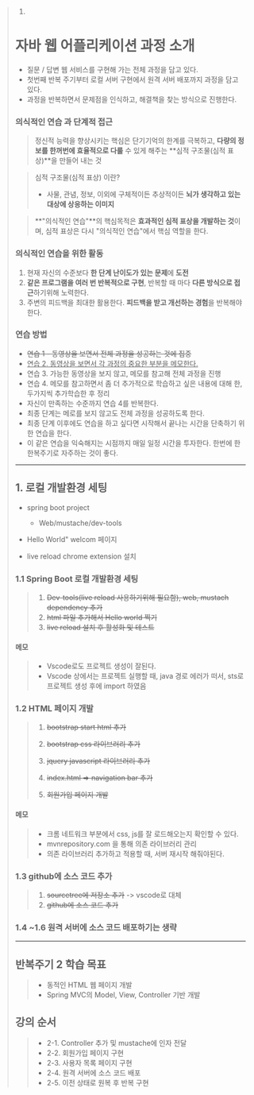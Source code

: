 > 1. 
>
>   # 자바 웹 어플리케이션 과정 소개
>
>   - 질문 / 답변 웹 서비스를 구현해 가는 전체 과정을 담고 있다.
>   - 첫번째 반복 주기부터 로컬 서버 구현에서 원격 서버 배포까지 과정을 담고 있다.
>   - 과정을 반복하면서 문제점을 인식하고, 해결책을 찾는 방식으로 진행한다.
>
>   
>
>   ### **의식적인 연습** 과 **단계적 접근**
>
>   > 정신적 능력을 향상시키는 핵심은 단기기억의 한계를 극복하고, **다량의 정보를 한꺼번에 효율적으로 다룰** 수 있게 해주는 **심적 구조물(심적 표상)**을 만들어 내는 것
>
>   > 심적 구조물(심적 표상) 이란?
>   >
>   > - 사물, 관념, 정보, 이외에 구체적이든 추상적이든 **뇌가 생각하고 있는 대상에 상응하는 이미지**
>
>   > **"의식적인 연습"**의 핵심목적은 **효과적인 심적 표상을 개발하는 것**이며, 심적 표상은 다시 "의식적인 연습"에서 핵심 역할을 한다.
>
>   
>
>   ### 의식적인 연습을 위한 활동
>
>   1. 현재 자신의 수준보다 **한 단계 난이도가 있는 문제**에 **도전**
>   2. **같은 프로그램을 여러 번 반복적으로 구현**, 반복할 때 마다 **다른 방식으로 접근**하기위해 노력한다.
>   3. 주변의 피드백을 최대한 활용한다. **피드백을 받고 개선하는 경험**을 반복해야 한다.
>
>   
>
>   ### 연습 방법
>
>   - ~~연습 1 - 동영상을 보면서 전체 과정을 성공하는 것에 집중~~
>   - <u>연습 2.  동영상을 보면서 각 과정의 중요한 부분을 메모한다.</u>
>   - 연습 3. 가능한 동영상을 보지 않고, 메모를 참고해 전체 과정을 진행
>   - 연습 4. 메모를 참고하면서 좀 더 추가적으로 학습하고 싶은 내용에 대해 한, 두가지씩 추가학습한 후 정리
>   - 자신이 만족하는 수준까지 연습 4를 반복한다.
>   - 최종 단계는 메로를 보지 않고도 전체 과정을 성공하도록 한다.
>   - 최종 단계 이후에도 연습을 하고 싶다면 시작해서 끝나는 시간을 단축하기 위한 연습을 한다.
>   - 이 같은 연습을 익숙해지는 시점까지 매일 일정 시간을 투자한다. 한번에 한 한복주기로 자주하는 것이 좋다.
>
>   
>
>   ------
>
>   
>
>   
>
>   ## 1. 로컬 개발환경 세팅
>
>   - spring boot project
>
>     - Web/mustache/dev-tools
>
>   - Hello World" welcom 페이지
>
>   - live reload chrome extension 설치
>
>     
>
>   ### 1.1 Spring Boot 로컬 개발환경 세팅
>
>   > 1. ~~Dev-tools(live reload 사용하기위해 필요함), web, mustach dependency 추가~~
>   > 2. ~~html 파일 추가해서 Hello world 찍기~~
>   > 3. ~~live reload 설치 후 활성화 및 테스트~~
>
>   #### 메모
>
>   > - Vscode로도 프로젝트 생성이 잘된다.
>   > - Vscode 상에서는 프로젝트 실행할 때, java 경로 에러가 떠서, sts로 프로젝트 생성 후에 import 하였음
>
>   
>
>   ### 1.2 HTML 페이지 개발
>
>   > 1. ~~bootstrap start html 추가~~
>   >
>   > 1. ~~bootstrap css 라이브러리 추가~~
>   >
>   > 1. ~~jquery javascript 라이브러리 추가~~
>   >
>   > 1. ~~index.html => navigation bar 추가~~
>   >
>   > 1. ~~회원가입 페이지 개발~~
>
>   
>
>   #### 메모
>
>   > - 크롬 네트워크 부분에서 css, js를 잘 로드해오는지 확인할 수 있다.
>   > - mvnrepository.com 을 통해 의존 라이브러리 관리
>   > - 의존 라이브러리 추가하고 적용할 때, 서버 재시작 해줘야된다.
>
>   
>
>   
>
>   ### 1.3 github에 소스 코드 추가
>
>   > 1. ~~sourcetree에 저장소 추가~~ -> vscode로 대체
>   > 2. ~~github에 소스 코드 추가~~
>
>   
>
>   
>
>   ### 1.4 ~1.6 원격 서버에 소스 코드 배포하기는 생략
>
>   
>
>   ------
>
>   
>
>   ## 반복주기 2 학습 목표
>
>   > - 동적인 HTML 웹 페이지 개발
>   > - Spring MVC의 Model, View, Controller 기반 개발
>
>   
>
>   ## 강의 순서
>
>   > - 2-1. Controller 추가 및 mustache에 인자 전달
>   > - 2-2. 회원가입 페이지 구현
>   > - 2-3. 사용자 목록 페이지 구현
>   > - 2-4. 원격 서버에 소스 코드 배포
>   > - 2-5. 이전 상태로 원복 후 반복 구현
